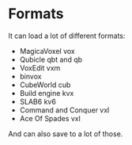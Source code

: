 # Formats

It can load a lot of different formats:

* MagicaVoxel vox
* Qubicle qbt and qb
* VoxEdit vxm
* binvox
* CubeWorld cub
* Build engine kvx
* SLAB6 kv6
* Command and Conquer vxl
* Ace Of Spades vxl

And can also save to a lot of those.
